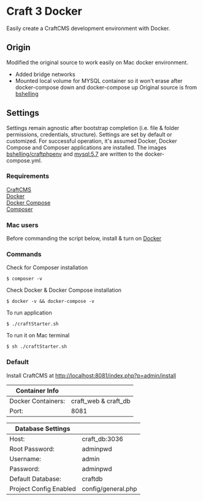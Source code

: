 # Craft 3 Docker

Easily create a CraftCMS development environment with Docker.

## Origin

Modified the original source to work easily on Mac docker environment.

- Added bridge networks
- Mounted local volume for MYSQL container so it won't erase after docker-compose down and docker-compose up
  Original source is from [bshelling](https://github.com/bshelling/craft-mac-n-cheez)

## Settings

Settings remain agnostic after bootstrap completion (i.e. file & folder permissions, credentials, structure). Settings are set by default or customized. For successful operation, it's assumed Docker, Docker Compose and Composer applications are installed. The images [bshelling/craftphpenv](https://cloud.docker.com/u/bshelling/repository/docker/bshelling/craftphpenv) and [mysql:5.7](https://hub.docker.com/_/mysql) are written to the docker-compose.yml.

### Requirements

[CraftCMS](https://www.craftcms.com)\
[Docker](https://www.docker.com)\
[Docker Compose](https://docs.docker.com/compose)\
[Composer](https://getcomposer.org/)

### Mac users

Before commanding the script below, install & turn on [Docker](https://docs.docker.com/docker-for-mac/install/)

### Commands

Check for Composer installation

```
$ composer -v
```

Check Docker & Docker Compose installation

```
$ docker -v && docker-compose -v
```

To run application

```
$ ./craftStarter.sh
```

To run it on Mac terminal

```
$ sh ./craftStarter.sh
```

### Default

Install CraftCMS at [http://localhost:8081/index.php?p=admin/install](http://localhost:8081/index.php?p=admin/install)

| Container Info     |                      |
| ------------------ | -------------------- |
| Docker Containers: | craft_web & craft_db |
| Port:              | 8081                 |

| Database Settings      |                    |
| ---------------------- | ------------------ |
| Host:                  | craft_db:3036      |
| Root Password:         | adminpwd           |
| Username:              | admin              |
| Password:              | adminpwd           |
| Default Database:      | craftdb            |
| Project Config Enabled | config/general.php |
